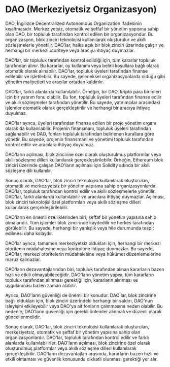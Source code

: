 # DAO (Merkeziyetsiz Organizasyon)

DAO, İngilizce Decentralized Autonomous Organization ifadesinin kısaltmasıdır. Merkeziyetsiz, otomatik ve şeffaf bir yönetim yapısına sahip olan DAO, bir topluluk tarafından kontrol edilen bir organizasyondur. Bu organizasyon, blok zinciri teknolojisi kullanılarak oluşturulur ve akıllı sözleşmelerle yönetilir. DAO'lar, halka açık bir blok zinciri üzerinde çalışır ve herhangi bir merkezi otoriteye veya aracıya ihtiyaç duymazlar.

DAO'lar, bir topluluk tarafından kontrol edildiği için, tüm kararlar topluluk tarafından alınır. Bu kararlar, oy kullanımı veya belirli koşullara bağlı olarak otomatik olarak alınabilir. DAO'lar, topluluk üyeleri tarafından finanse edilebilir ve işletilebilir. Bu sayede, geleneksel organizasyonlarda olduğu gibi yönetim maliyetleri ve aracılar ortadan kaldırılır.

DAO'lar, farklı alanlarda kullanılabilir. Örneğin, bir DAO, kripto para birimleri için bir yatırım fonu olabilir. Bu fon, topluluk üyeleri tarafından finanse edilir ve akıllı sözleşmeler tarafından yönetilir. Bu sayede, yatırımcılar arasındaki işlemler otomatik olarak gerçekleştirilir ve herhangi bir aracıya ihtiyaç duyulmaz.

DAO'lar ayrıca, üyeleri tarafından finanse edilen bir proje yönetim organı olarak da kullanılabilir. Projenin finansmanı, topluluk üyeleri tarafından sağlanabilir ve DAO, fonları topluluk tarafından belirlenen kurallara göre yönetir. Bu sayede, projenin finansmanı ve yönetimi topluluk tarafından kontrol edilir ve aracılara ihtiyaç duyulmaz.

DAO'ların açılması, blok zincirine özel olarak oluşturulmuş platformlar veya akıllı sözleşme dilleri kullanılarak gerçekleştirilebilir. Örneğin, Ethereum blok zinciri üzerinde çalışan DAO'ların açılması için Solidity adında bir akıllı sözleşme dili kullanılır.

Sonuç olarak, DAO'lar, blok zinciri teknolojisi kullanılarak oluşturulan, otomatik ve merkeziyetsiz bir yönetim yapısına sahip organizasyonlardır. DAO'lar, topluluk tarafından kontrol edilir ve akıllı sözleşmelerle yönetilir. DAO'lar, farklı alanlarda kullanılabilir ve aracılara ihtiyaç duymazlar. Açılması, blok zinciri teknolojisi özel platformları veya akıllı sözleşme dilleri kullanılarak gerçekleştirilebilir.

DAO'ların en önemli özelliklerinden biri, şeffaf bir yönetim yapısına sahip olmalarıdır. Tüm işlemler blok zincirinde kaydedilir ve herkes tarafından görülebilir. Bu sayede, herhangi bir yanlışlık veya hile durumunda tespit edilmesi daha kolaydır.

DAO'lar ayrıca, tamamen merkeziyetsiz oldukları için, herhangi bir merkezi otoritenin müdahalesine veya kontrolüne ihtiyaç duymazlar. Bu sayede, DAO'lar, merkezi otoritelerin müdahalesine veya hükümet düzenlemelerine maruz kalmazlar.

DAO'ların dezavantajlarından biri, topluluk tarafından alınan kararların bazen hızlı ve etkili olmayabileceğidir. DAO'ların yönetim yapısı, tüm kararların topluluk tarafından alınması gerektiği için, kararların alınması ve uygulanması bazen zaman alabilir.

Ayrıca, DAO'ların güvenliği de önemli bir konudur. DAO'lar, blok zincirine bağlı oldukları için, blok zinciri üzerindeki herhangi bir saldırı, DAO'nun işleyişini etkileyebilir veya DAO'ya ait fonların çalınmasına neden olabilir. Bu nedenle, DAO'ların güvenliği için gerekli önlemler alınmalı ve düzenli olarak güncellenmelidir.

Sonuç olarak, DAO'lar, blok zinciri teknolojisi kullanılarak oluşturulan, merkeziyetsiz, otomatik ve şeffaf bir yönetim yapısına sahip olan organizasyonlardır. DAO'lar, topluluk tarafından kontrol edilir ve farklı alanlarda kullanılabilirler. DAO'ların açılması, blok zincirine özel olarak oluşturulmuş platformlar veya akıllı sözleşme dilleri kullanılarak gerçekleştirilir. DAO'ların dezavantajları arasında, kararların bazen hızlı ve etkili olmaması ve güvenlik konusunda dikkatli olunması gerektiği yer alır.